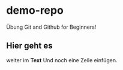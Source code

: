 # demo-repo
Übung Git and Github for Beginners!
## Hier geht es 
weiter im **Text**
Und noch eine Zeile einfügen.
